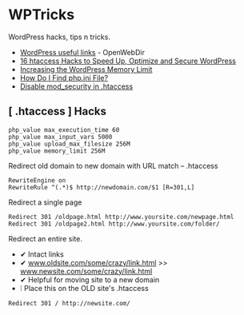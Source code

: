 # WPTricks
WordPress hacks, tips n tricks.

* [WordPress useful links](https://github.com/metaspook/OpenWebDir/blob/master/README.md#wordpress) - OpenWebDir
* [16 htaccess Hacks to Speed Up, Optimize and Secure WordPress](https://makeawebsitehub.com/wordpress-htaccess-hacks)
* [Increasing the WordPress Memory Limit](https://docs.woocommerce.com/document/increasing-the-wordpress-memory-limit)
* [How Do I Find php.ini File?](https://www.templatemonster.com/blog/where-is-php-ini)
* [Disable mod_security in .htaccess](https://stackoverflow.com/questions/12928360/how-can-i-disable-mod-security-in-htaccess-file)

## [ .htaccess ] Hacks
```
php_value max_execution_time 60
php_value max_input_vars 5000
php_value upload_max_filesize 256M
php_value memory_limit 256M
```

Redirect old domain to new domain with URL match – .htaccess
```
RewriteEngine on
RewriteRule ^(.*)$ http://newdomain.com/$1 [R=301,L]
```
Redirect a single page
```
Redirect 301 /oldpage.html http://www.yoursite.com/newpage.html
Redirect 301 /oldpage2.html http://www.yoursite.com/folder/
```
Redirect an entire site.
* ✔ Intact links
* ✔ www.oldsite.com/some/crazy/link.html >> www.newsite.com/some/crazy/link.html
* ✔ Helpful for moving site to a new domain
* ❕ Place this on the OLD site's .htaccess

```
Redirect 301 / http://newsite.com/
```
